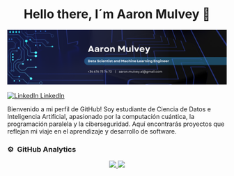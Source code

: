 <div align="center">
<h1 align="center">Hello there, I´m Aaron Mulvey</a> 👋</h1>
</div>
<img src="https://github.com/aaronMulveyAI/aaronMulveyAI/blob/main/Banner.png?raw=true">

<p>
  <a href="https://www.linkedin.com/in/aaron-mulvey/" target="_blank" rel="noopener noreferrer">
    <img src="https://i.sstatic.net/gVE0j.png" alt="LinkedIn"> LinkedIn
  </a>
</p>




Bienvenido a mi perfil de GitHub! Soy estudiante de Ciencia de Datos e Inteligencia Artificial, apasionado por la computación cuántica, la programación paralela y la ciberseguridad. Aquí encontrarás proyectos que reflejan mi viaje en el aprendizaje y desarrollo de software.

### ⚙️ &nbsp;GitHub Analytics

<p align="center">
<a href="https://github.com/aaron-mulvey">
  <img height="180em" src="https://github-readme-stats-eight-theta.vercel.app/api?username=aaronMulveyAI&show_icons=true&theme=algolia&include_all_commits=true&count_private=true"/>
  <img height="180em" src="https://github-readme-stats-eight-theta.vercel.app/api/top-langs/?username=aaronMulveyAI&layout=compact&langs_count=8&theme=algolia"/>
</a>
</p>


<!--
**aaronMulveyAI/aaronMulveyAI** is a ✨ _special_ ✨ repository because its `README.md` (this file) appears on your GitHub profile.

Here are some ideas to get you started:

- 🔭 I’m currently working on ...
- 🌱 I’m currently learning ...
- 👯 I’m looking to collaborate on ...
- 🤔 I’m looking for help with ...
- 💬 Ask me about ...
- 📫 How to reach me: ...
- 😄 Pronouns: ...
- ⚡ Fun fact: ...
-->
